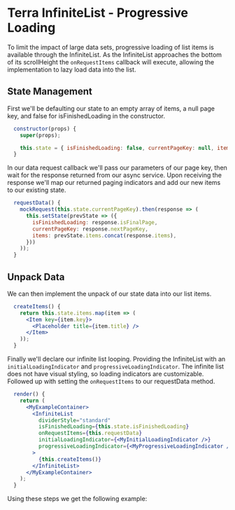 # Terra InfiniteList - Progressive Loading

To limit the impact of large data sets, progressive loading of list items is available through the InfiniteList. As the InfiniteList approaches the bottom of its scrollHeight the `onRequestItems` callback will execute, allowing the implementation to lazy load data into the list.

## State Management
First we'll be defaulting our state to an empty array of items, a null page key, and false for isFinishedLoading in the constructor. 
```jsx
  constructor(props) {
    super(props);

    this.state = { isFinishedLoading: false, currentPageKey: null, items: [] };
  }
```
In our data request callback we'll pass our parameters of our page key, then wait for the response returned from our async service. Upon receiving the response we'll map our returned paging indicators and add our new items to our existing state.
```jsx
  requestData() {
    mockRequest(this.state.currentPageKey).then(response => (
      this.setState(prevState => ({
        isFinishedLoading: response.isFinalPage,
        currentPageKey: response.nextPageKey,
        items: prevState.items.concat(response.items),
      }))
    ));
  }
```
## Unpack Data
We can then implement the unpack of our state data into our list items.
```jsx
  createItems() {
    return this.state.items.map(item => (
      <Item key={item.key}>
        <Placeholder title={item.title} />
      </Item>
    ));
  }
```
Finally we'll declare our infinite list looping. Providing the InfiniteList with an `initialLoadingIndicator` and `progressiveLoadingIndicator`. The infinite list does not have visual styling, so loading indicators are customizable. Followed up with setting the `onRequestItems` to our requestData method.
```jsx
  render() {
    return (
      <MyExampleContainer>
        <InfiniteList
          dividerStyle="standard"
          isFinishedLoading={this.state.isFinishedLoading}
          onRequestItems={this.requestData}
          initialLoadingIndicator={<MyInitialLoadingIndicator />}
          progressiveLoadingIndicator={<MyProgressiveLoadingIndicator />}
        >
          {this.createItems()}
        </InfiniteList>
      </MyExampleContainer>
    );
  }
```

Using these steps we get the following example:
